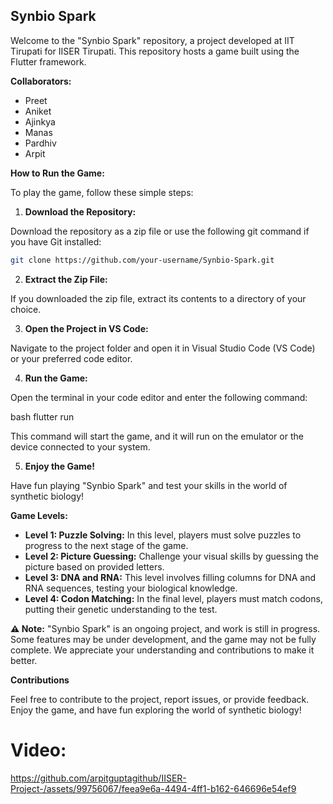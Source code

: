 ## Synbio Spark

Welcome to the "Synbio Spark" repository, a project developed at IIT Tirupati for IISER Tirupati. This repository hosts a game built using the Flutter framework.

**Collaborators:**

* Preet
* Aniket
* Ajinkya
* Manas
* Pardhiv
* Arpit

**How to Run the Game:**

To play the game, follow these simple steps:

1. **Download the Repository:**

Download the repository as a zip file or use the following git command if you have Git installed:

```bash
git clone https://github.com/your-username/Synbio-Spark.git
```

2. **Extract the Zip File:**

If you downloaded the zip file, extract its contents to a directory of your choice.

3. **Open the Project in VS Code:**

Navigate to the project folder and open it in Visual Studio Code (VS Code) or your preferred code editor.

4. **Run the Game:**

Open the terminal in your code editor and enter the following command:

bash
flutter run


This command will start the game, and it will run on the emulator or the device connected to your system.

5. **Enjoy the Game!**

Have fun playing "Synbio Spark" and test your skills in the world of synthetic biology!

**Game Levels:**

* **Level 1: Puzzle Solving:** In this level, players must solve puzzles to progress to the next stage of the game.
* **Level 2: Picture Guessing:** Challenge your visual skills by guessing the picture based on provided letters.
* **Level 3: DNA and RNA:** This level involves filling columns for DNA and RNA sequences, testing your biological knowledge.
* **Level 4: Codon Matching:** In the final level, players must match codons, putting their genetic understanding to the test.

**⚠️ Note:** "Synbio Spark" is an ongoing project, and work is still in progress. Some features may be under development, and the game may not be fully complete. We appreciate your understanding and contributions to make it better.

**Contributions**

Feel free to contribute to the project, report issues, or provide feedback. Enjoy the game, and have fun exploring the world of synthetic biology!

# Video: 


https://github.com/arpitguptagithub/IISER-Project-/assets/99756067/feea9e6a-4494-4ff1-b162-646696e54ef9


